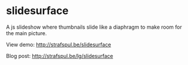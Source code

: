 # slidesurface

A js slideshow where thumbnails slide like a diaphragm to make room for the main picture.

View demo: http://strafspul.be/slidesurface

Blog post: http://strafspul.be/lg/slidesurface
